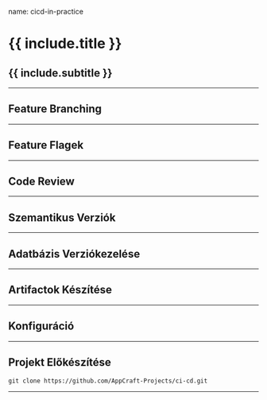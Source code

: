 name: cicd-in-practice

# {{ include.title }}
## {{ include.subtitle }}

---

## Feature Branching

---

## Feature Flagek

---

## Code Review

---

## Szemantikus Verziók

---

## Adatbázis Verziókezelése

---

## Artifactok Készítése

---

## Konfiguráció

---

## Projekt Előkészítése

```
git clone https://github.com/AppCraft-Projects/ci-cd.git
```

---